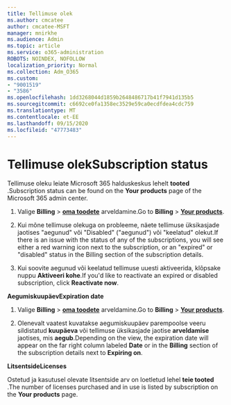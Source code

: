 ```yaml
---
title: Tellimuse olek
ms.author: cmcatee
author: cmcatee-MSFT
manager: mnirkhe
ms.audience: Admin
ms.topic: article
ms.service: o365-administration
ROBOTS: NOINDEX, NOFOLLOW
localization_priority: Normal
ms.collection: Adm_O365
ms.custom:
- "9001519"
- "3586"
ms.openlocfilehash: 1dd3268044d1859b2648486717b41f7941d135b5
ms.sourcegitcommit: c6692ce0fa1358ec3529e59ca0ecdfdea4cdc759
ms.translationtype: MT
ms.contentlocale: et-EE
ms.lasthandoff: 09/15/2020
ms.locfileid: "47773483"
---
```

# <a name="subscription-status"></a><span data-ttu-id="99b4a-102">Tellimuse olek</span><span class="sxs-lookup"><span data-stu-id="99b4a-102">Subscription status</span></span>

<span data-ttu-id="99b4a-103">Tellimuse oleku leiate Microsoft 365 halduskeskus lehelt **tooted** .</span><span class="sxs-lookup"><span data-stu-id="99b4a-103">Subscription status can be found on the **Your products** page of the Microsoft 365 admin center.</span></span>

1. <span data-ttu-id="99b4a-104">Valige **Billing**  >  **[oma toodete](https://go.microsoft.com/fwlink/p/?linkid=842054)** arveldamine.</span><span class="sxs-lookup"><span data-stu-id="99b4a-104">Go to **Billing** > **[Your products](https://go.microsoft.com/fwlink/p/?linkid=842054)**.</span></span>

2. <span data-ttu-id="99b4a-105">Kui mõne tellimuse olekuga on probleeme, näete tellimuse üksikasjade jaotises "aegunud" või "Disabled" ("aegunud") või "keelatud" olekut.</span><span class="sxs-lookup"><span data-stu-id="99b4a-105">If there is an issue with the status of any of the subscriptions, you will see either a red warning icon next to the subscription, or an "expired" or "disabled" status in the Billing section of the subscription details.</span></span>

3. <span data-ttu-id="99b4a-106">Kui soovite aegunud või keelatud tellimuse uuesti aktiveerida, klõpsake nuppu **Aktiveeri kohe**.</span><span class="sxs-lookup"><span data-stu-id="99b4a-106">If you'd like to reactivate an expired or disabled subscription, click **Reactivate now**.</span></span>

<span data-ttu-id="99b4a-107">**Aegumiskuupäev**</span><span class="sxs-lookup"><span data-stu-id="99b4a-107">**Expiration date**</span></span>

1. <span data-ttu-id="99b4a-108">Valige **Billing**  >  **[oma toodete](https://go.microsoft.com/fwlink/p/?linkid=842054)** arveldamine.</span><span class="sxs-lookup"><span data-stu-id="99b4a-108">Go to **Billing** > **[Your products](https://go.microsoft.com/fwlink/p/?linkid=842054)**.</span></span>

2. <span data-ttu-id="99b4a-109">Olenevalt vaatest kuvatakse aegumiskuupäev parempoolse veeru sildistatud **kuupäeva** või tellimuse üksikasjade jaotise **arveldamise** jaotises, mis **aegub**.</span><span class="sxs-lookup"><span data-stu-id="99b4a-109">Depending on the view, the expiration date will appear on the far right column labeled **Date** or in the **Billing** section of the subscription details next to **Expiring on**.</span></span>

<span data-ttu-id="99b4a-110">**Litsentside**</span><span class="sxs-lookup"><span data-stu-id="99b4a-110">**Licenses**</span></span>

<span data-ttu-id="99b4a-111">Ostetud ja kasutusel olevate litsentside arv on loetletud lehel **teie tooted** .</span><span class="sxs-lookup"><span data-stu-id="99b4a-111">The number of licenses purchased and in use is listed by subscription on the **Your products** page.</span></span>

